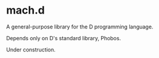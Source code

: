 # mach.d

A general-purpose library for the D programming language.

Depends only on D's standard library, Phobos.

Under construction.
